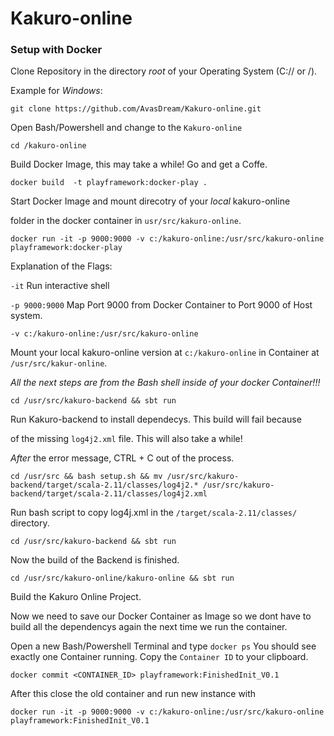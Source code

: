 # Kakuro-online


### Setup with Docker

Clone Repository in the directory *root* of your Operating System (C:// or /).

Example for *Windows*:

`git clone https://github.com/AvasDream/Kakuro-online.git`

Open Bash/Powershell and change to the `Kakuro-online`

`cd /kakuro-online`

Build Docker Image, this may take a while! Go and get a Coffe.

`docker build  -t playframework:docker-play .`

Start Docker Image and mount direcotry of your *local* kakuro-online

folder in the docker container in `usr/src/kakuro-online`.

`docker run -it -p 9000:9000 -v c:/kakuro-online:/usr/src/kakuro-online  playframework:docker-play`

Explanation of the Flags:

`-it` Run interactive shell

`-p 9000:9000` Map Port 9000 from Docker Container to Port 9000 of Host system.

`-v c:/kakuro-online:/usr/src/kakuro-online`

Mount your local kakuro-online version at `c:/kakuro-online` in Container at `/usr/src/kakur-online`.

*All the next steps are from the Bash shell inside of your docker Container!!!*

`cd /usr/src/kakuro-backend && sbt run`

Run Kakuro-backend to install dependecys. This build will fail because

of the missing `log4j2.xml` file. This will also take a while! 

*After* the error message, CTRL + C out of the process. 

`cd /usr/src && bash setup.sh && mv /usr/src/kakuro-backend/target/scala-2.11/classes/log4j2.* /usr/src/kakuro-backend/target/scala-2.11/classes/log4j2.xml`

Run bash script to copy log4j.xml in the `/target/scala-2.11/classes/`
directory.

`cd /usr/src/kakuro-backend && sbt run`

Now the build of the Backend is finished.

`cd /usr/src/kakuro-online/kakuro-online && sbt run`

Build the Kakuro Online Project.

Now we need to save our Docker Container as Image so we dont have to build all the dependencys again the next time we run the container.

Open a new Bash/Powershell Terminal and type `docker ps`
You should see exactly one Container running. Copy the `Container ID` to your clipboard.

`docker commit <CONTAINER_ID> playframework:FinishedInit_V0.1`

After this close the old container and run new instance with

`docker run -it -p 9000:9000 -v c:/kakuro-online:/usr/src/kakuro-online  playframework:FinishedInit_V0.1`
